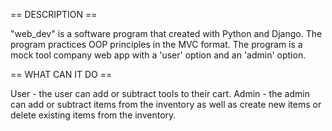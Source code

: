 == DESCRIPTION ==

"web_dev" is a software program that created with Python and Django. 
The program practices OOP principles in the MVC format. 
The program is a mock tool company web app with a 'user' option and an 'admin' option.

== WHAT CAN IT DO ==

User - the user can add or subtract tools to their cart. 
Admin - the admin can add or subtract items from the inventory as well as create new items or delete existing items from the inventory.

